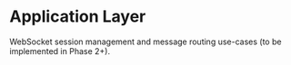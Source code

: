 # Application Layer

WebSocket session management and message routing use-cases (to be implemented in Phase 2+).